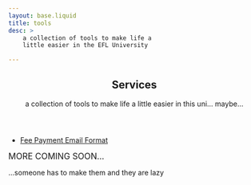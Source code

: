 ```yaml
---
layout: base.liquid
title: tools
desc: >
    a collection of tools to make life a
    little easier in the EFL University

---
```


<article>
<header>
<h1>Services</h1>

<p>
a collection of tools to make life a
little easier in this uni&hellip; maybe&hellip;
</p>
</header>


- [Fee Payment Email Format](./feemailformat)

<big class="container">MORE COMING SOON&hellip;</big>
<p>&hellip;someone has to make them and they are lazy</p>

</article>

